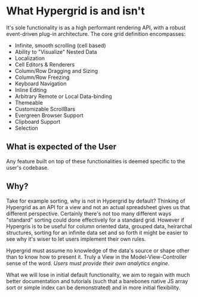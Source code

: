 # What Hypergrid is and isn't 

It's sole functionality is as a high performant rendering API, with a robust event-driven plug-in architecture. 
The core grid definition encompasses:

* Infinite, smooth scrolling (cell based)
* Ability to "Visualize" Nested Data
* Localization
* Cell Editors & Renderers
* Column/Row Dragging and Sizing
* Column/Row Freezing
* Keyboard Navigation
* Inline Editing
* Arbitrary Remote or Local Data-binding
* Themeable
* Customizable ScrollBars
* Evergreen Browser Support
* Clipboard Support
* Selection

## What is expected of the User

Any feature built on top of these functionalities is deemed specific to the user's codebase. 

## Why?

Take for example sorting, why is not in Hypergrid by default? 
Thinking of Hypergrid as an API for a view and not an actual spreadsheet gives us that different perspective. 
Certainly there's not too many different ways "standard" sorting could done effectively for a standard grid. 
However if Hypergris is to be useful for column oriented data, grouped data, heirarchal structures, sorting for an infinite data set and so forth
it might be easier to see why it's wiser to let users implement their own rules. 

Hypergrid must assume no knowledge of the data's source or shape other than to know how to present it. 
Truly a View in the Model-View-Controller sense of the word. *Users must provide their own analytics engine*. 

What we will lose in initial default functionality, 
we aim to regain with much better documentation and tutorials (such that a barebones native JS array sort or simple index can be demonstrated) and in more initial flexibility.
